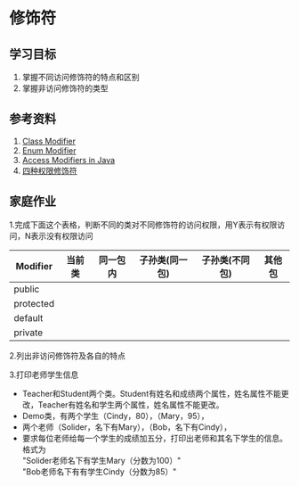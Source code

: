 # 修饰符

## 学习目标
1. 掌握不同访问修饰符的特点和区别
2. 掌握非访问修饰符的类型

## 参考资料
1. [Class Modifier](https://docs.oracle.com/javase/8/docs/api/java/lang/reflect/Modifier.html)
2. [Enum Modifier](https://docs.oracle.com/javase/8/docs/api/javax/lang/model/element/Modifier.html)
3. [Access Modifiers in Java](https://www.baeldung.com/java-access-modifiers)
4. [四种权限修饰符](https://www.bilibili.com/video/av79312032?p=200)

## 家庭作业

1.完成下面这个表格，判断不同的类对不同修饰符的访问权限，用Y表示有权限访问，N表示没有权限访问

| Modifier | 当前类 | 同一包内 |子孙类(同一包) | 子孙类(不同包) |其他包|
| ------ | ------ | ------ |------ | ------ |------ |
| public |  |  ||  |  |
| protected |  |  ||  |  |
| default |   |  ||  |  |
| private |   |  ||  |  |


2.列出非访问修饰符及各自的特点

3.打印老师学生信息
* Teacher和Student两个类。Student有姓名和成绩两个属性，姓名属性不能更改，Teacher有姓名和学生两个属性，姓名属性不能更改。
* Demo类，有两个学生（Cindy，80），（Mary，95），
* 两个老师（Solider，名下有Mary），（Bob，名下有Cindy），
* 要求每位老师给每一个学生的成绩加五分，打印出老师和其名下学生的信息。格式为  
"Solider老师名下有学生Mary（分数为100）"  
"Bob老师名下有有学生Cindy（分数为85）"  

